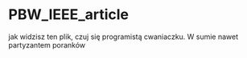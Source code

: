 # PBW_IEEE_article

jak widzisz ten plik, czuj się programistą cwaniaczku. W sumie nawet partyzantem poranków
